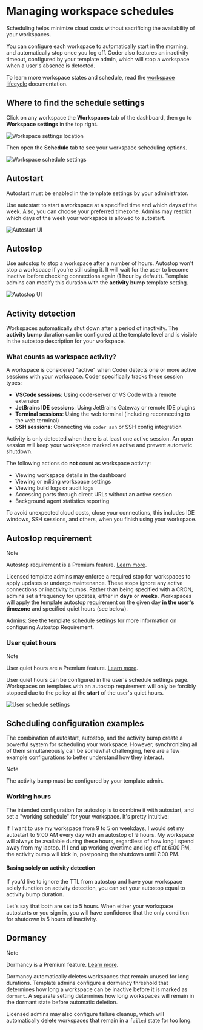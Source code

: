 # Managing workspace schedules

Scheduling helps minimize cloud costs without sacrificing the availability of
your workspaces.

You can configure each workspace to automatically start in the morning, and
automatically stop once you log off. Coder also features an inactivity timeout,
configured by your template admin, which will stop a workspace when a user's
absence is detected.

To learn more workspace states and schedule, read the
[workspace lifecycle](../user-guides/workspace-lifecycle.md) documentation.

## Where to find the schedule settings

Click on any workspace the **Workspaces** tab of the dashboard, then go to
**Workspace settings** in the top right.

![Workspace settings location](../images/user-guides/workspace-settings-location.png)

Then open the **Schedule** tab to see your workspace scheduling options.

![Workspace schedule settings](../images/user-guides/schedule-settings-workspace.png)

## Autostart

Autostart must be enabled in the template settings by your administrator.

Use autostart to start a workspace at a specified time and which days of the
week. Also, you can choose your preferred timezone. Admins may restrict which
days of the week your workspace is allowed to autostart.

![Autostart UI](../images/workspaces/autostart.png)

## Autostop

Use autostop to stop a workspace after a number of hours. Autostop won't stop a
workspace if you're still using it. It will wait for the user to become inactive
before checking connections again (1 hour by default). Template admins can
modify this duration with the **activity bump** template setting.

![Autostop UI](../images/workspaces/autostop.png)

## Activity detection

Workspaces automatically shut down after a period of inactivity. The **activity bump**
duration can be configured at the template level and is visible in the autostop description
for your workspace.

### What counts as workspace activity?

A workspace is considered "active" when Coder detects one or more active sessions with your workspace. Coder specifically tracks these session types:

- **VSCode sessions**: Using code-server or VS Code with a remote extension
- **JetBrains IDE sessions**: Using JetBrains Gateway or remote IDE plugins
- **Terminal sessions**: Using the web terminal (including reconnecting to the web terminal)
- **SSH sessions**: Connecting via `coder ssh` or SSH config integration

Activity is only detected when there is at least one active session. An open session will keep your workspace marked as active and prevent automatic shutdown.

The following actions do **not** count as workspace activity:

- Viewing workspace details in the dashboard
- Viewing or editing workspace settings
- Viewing build logs or audit logs
- Accessing ports through direct URLs without an active session
- Background agent statistics reporting

To avoid unexpected cloud costs, close your connections, this includes IDE windows, SSH sessions, and others, when you finish using your workspace.

## Autostop requirement

> [!NOTE]
> Autostop requirement is a Premium feature.
> [Learn more](https://coder.com/pricing#compare-plans).

Licensed template admins may enforce a required stop for workspaces to apply
updates or undergo maintenance. These stops ignore any active connections or
inactivity bumps. Rather than being specified with a CRON, admins set a
frequency for updates, either in **days** or **weeks**. Workspaces will apply
the template autostop requirement on the given day **in the user's timezone**
and specified quiet hours (see below).

Admins: See the template schedule settings for more information on configuring
Autostop Requirement.

### User quiet hours

> [!NOTE]
> User quiet hours are a Premium feature.
> [Learn more](https://coder.com/pricing#compare-plans).

User quiet hours can be configured in the user's schedule settings page.
Workspaces on templates with an autostop requirement will only be forcibly
stopped due to the policy at the **start** of the user's quiet hours.

![User schedule settings](../images/admin/templates/schedule/user-quiet-hours.png)

## Scheduling configuration examples

The combination of autostart, autostop, and the activity bump create a
powerful system for scheduling your workspace. However, synchronizing all of
them simultaneously can be somewhat challenging, here are a few example
configurations to better understand how they interact.

> [!NOTE]
> The activity bump must be configured by your template admin.

### Working hours

The intended configuration for autostop is to combine it with autostart, and set
a "working schedule" for your workspace. It's pretty intuitive:

If I want to use my workspace from 9 to 5 on weekdays, I would set my autostart
to 9:00 AM every day with an autostop of 9 hours. My workspace will always be
available during these hours, regardless of how long I spend away from my
laptop. If I end up working overtime and log off at 6:00 PM, the activity bump
will kick in, postponing the shutdown until 7:00 PM.

#### Basing solely on activity detection

If you'd like to ignore the TTL from autostop and have your workspace solely
function on activity detection, you can set your autostop equal to activity
bump duration.

Let's say that both are set to 5 hours. When either your workspace autostarts or
you sign in, you will have confidence that the only condition for shutdown is 5
hours of inactivity.

## Dormancy

> [!NOTE]
> Dormancy is a Premium feature.
> [Learn more](https://coder.com/pricing#compare-plans).

Dormancy automatically deletes workspaces that remain unused for long
durations. Template admins configure a dormancy threshold that determines how long
a workspace can be inactive before it is marked as `dormant`. A separate setting
determines how long workspaces will remain in the dormant state before automatic deletion.

Licensed admins may also configure failure cleanup, which will automatically
delete workspaces that remain in a `failed` state for too long.
